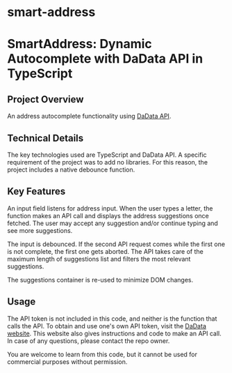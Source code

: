 # smart-address

# SmartAddress: Dynamic Autocomplete with DaData API in TypeScript

## Project Overview
An address autocomplete functionality using [DaData API](https://dadata.ru/api/suggest/address/). 

## Technical Details
The key technologies used are TypeScript and DaData API. A specific requirement of the project was to add no libraries. For this reason, the project includes a native debounce function. 

## Key Features
An input field listens for address input. When the user types a letter, the function makes an API call and displays the address suggestions once fetched. The user may accept any suggestion and/or continue typing and see more suggestions. 

The input is debounced. If the second API request comes while the first one is not complete, the first one gets aborted. The API takes care of the maximum length of suggestions list and filters the most relevant suggestions. 

The suggestions container is re-used to minimize DOM changes. 

## Usage
The API token is not included in this code, and neither is the function that calls the API. To obtain and use one's own API token, visit the [DaData website](https://dadata.ru/api/suggest/address/). This website also gives instructions and code to make an API call. In case of any questions, please contact the repo owner. 

You are welcome to learn from this code, but it cannot be used for commercial purposes without permission.

